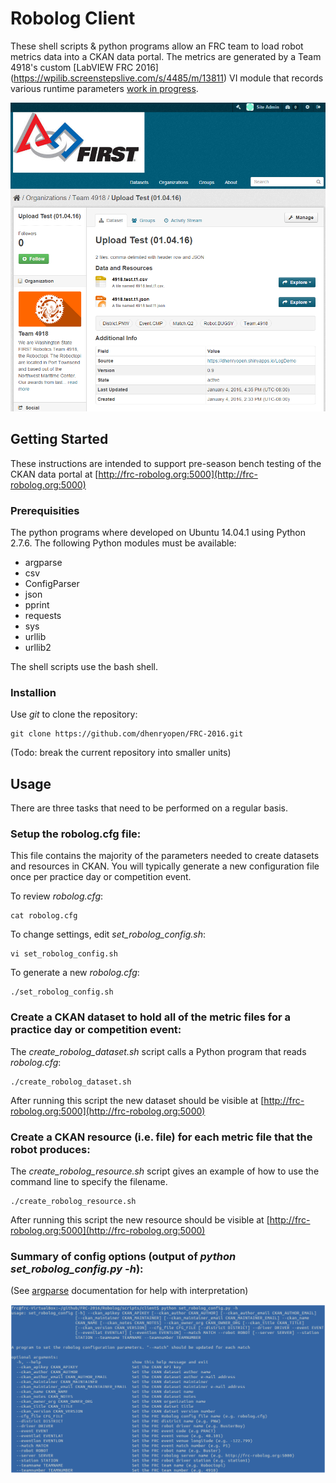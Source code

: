 # Robolog Client

These shell scripts & python programs allow an FRC team to load robot metrics data into a CKAN data portal. The metrics are generated by a Team 4918's custom [LabVIEW FRC 2016] (https://wpilib.screenstepslive.com/s/4485/m/13811) VI module that records various runtime parameters [work in progress](https://github.com/Juxtapose-Technologies/Robolog/tree/master/LabVIEW%20Code).

![alt text](images/Robolog_data_portal_screenshot.png)

## Getting Started

These instructions are intended to support pre-season bench testing of the CKAN data portal at [http://frc-robolog.org:5000](http://frc-robolog.org:5000)

### Prerequisities

The python programs where developed on Ubuntu 14.04.1 using Python 2.7.6.  The following Python modules must be available:

* argparse
* csv
* ConfigParser
* json
* pprint
* requests
* sys
* urllib
* urllib2

The shell scripts use the bash shell.

### Installion

Use _git_ to clone the repository: 

```
git clone https://github.com/dhenryopen/FRC-2016.git
```

(Todo: break the current repository into smaller units)

## Usage

There are three tasks that need to be performed on a regular basis.

### Setup the robolog.cfg file:

This file contains the majority of the parameters needed to create datasets and resources in CKAN.  You will typically generate a new configuration file once per practice day or competition event.

To review *robolog.cfg*:

```
cat robolog.cfg
```

To change settings, edit *set_robolog_config.sh*:

```
vi set_robolog_config.sh
```

To generate a new *robolog.cfg*:

```
./set_robolog_config.sh
```

### Create a CKAN dataset to hold all of the metric files for a practice day or competition event:

The *create_robolog_dataset.sh* script calls a Python program that reads *robolog.cfg*:

```
./create_robolog_dataset.sh
```

After running this script the new dataset should be visible at [http://frc-robolog.org:5000](http://frc-robolog.org:5000)

### Create a CKAN resource (i.e. file) for each metric file that the robot produces:

The *create_robolog_resource.sh* script gives an example of how to use the command line to specify the filename.  

```
./create_robolog_resource.sh
```

After running this script the new resource should be visible at [http://frc-robolog.org:5000](http://frc-robolog.org:5000)

### Summary of config options (output of *python set_robolog_config.py -h*):

(See [argparse](https://docs.python.org/2/library/argparse.html) documentation for help with interpretation)

![alt text](images/options_command_line.png)
